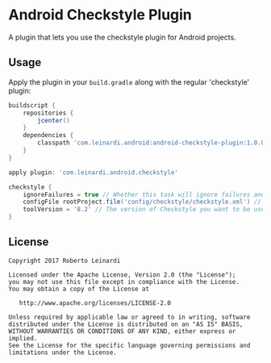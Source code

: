 Android Checkstyle Plugin
==================

A plugin that lets you use the checkstyle plugin for Android projects.


Usage
-----

Apply the plugin in your `build.gradle` along with the regular 'checkstyle' plugin:
```groovy
buildscript {
    repositories {
        jcenter()
    }
    dependencies {
        classpath 'com.leinardi.android:android-checkstyle-plugin:1.0.0'
    }
}

apply plugin: 'com.leinardi.android.checkstyle'

checkstyle {
    ignoreFailures = true // Whether this task will ignore failures and continue running the build.
    configFile rootProject.file('config/checkstyle/checkstyle.xml') // The Checkstyle configuration file to use.
    toolVersion = '8.2' // The version of Checkstyle you want to be used
}
```


License
--------

    Copyright 2017 Roberto Leinardi

    Licensed under the Apache License, Version 2.0 (the "License");
    you may not use this file except in compliance with the License.
    You may obtain a copy of the License at

       http://www.apache.org/licenses/LICENSE-2.0

    Unless required by applicable law or agreed to in writing, software
    distributed under the License is distributed on an "AS IS" BASIS,
    WITHOUT WARRANTIES OR CONDITIONS OF ANY KIND, either express or implied.
    See the License for the specific language governing permissions and
    limitations under the License.
